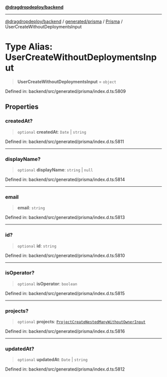 [**@dragdropdeploy/backend**](../../../../../README.md)

***

[@dragdropdeploy/backend](../../../../../README.md) / [generated/prisma](../../../README.md) / [Prisma](../README.md) / UserCreateWithoutDeploymentsInput

# Type Alias: UserCreateWithoutDeploymentsInput

> **UserCreateWithoutDeploymentsInput** = `object`

Defined in: backend/src/generated/prisma/index.d.ts:5809

## Properties

### createdAt?

> `optional` **createdAt**: `Date` \| `string`

Defined in: backend/src/generated/prisma/index.d.ts:5811

***

### displayName?

> `optional` **displayName**: `string` \| `null`

Defined in: backend/src/generated/prisma/index.d.ts:5814

***

### email

> **email**: `string`

Defined in: backend/src/generated/prisma/index.d.ts:5813

***

### id?

> `optional` **id**: `string`

Defined in: backend/src/generated/prisma/index.d.ts:5810

***

### isOperator?

> `optional` **isOperator**: `boolean`

Defined in: backend/src/generated/prisma/index.d.ts:5815

***

### projects?

> `optional` **projects**: [`ProjectCreateNestedManyWithoutOwnerInput`](ProjectCreateNestedManyWithoutOwnerInput.md)

Defined in: backend/src/generated/prisma/index.d.ts:5816

***

### updatedAt?

> `optional` **updatedAt**: `Date` \| `string`

Defined in: backend/src/generated/prisma/index.d.ts:5812

